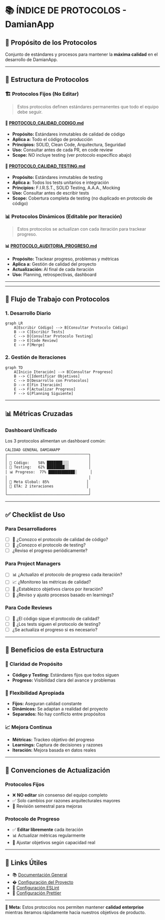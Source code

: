 # 📚 ÍNDICE DE PROTOCOLOS - DamianApp

## 🎯 **Propósito de los Protocolos**
Conjunto de estándares y procesos para mantener la **máxima calidad** en el desarrollo de DamianApp.

---

## 📁 **Estructura de Protocolos**

### **🏗️ Protocolos Fijos (No Editar)**
> Estos protocolos definen estándares permanentes que todo el equipo debe seguir.

#### **📘 [PROTOCOLO_CALIDAD_CODIGO.md](./PROTOCOLO_CALIDAD_CODIGO.md)**
- **Propósito:** Estándares inmutables de calidad de código
- **Aplica a:** Todo el código de producción
- **Principios:** SOLID, Clean Code, Arquitectura, Seguridad
- **Uso:** Consultar antes de cada PR, en code review
- **Scope:** NO incluye testing (ver protocolo específico abajo)

#### **🧪 [PROTOCOLO_CALIDAD_TESTING.md](./PROTOCOLO_CALIDAD_TESTING.md)**
- **Propósito:** Estándares inmutables de testing
- **Aplica a:** Todos los tests unitarios e integración
- **Principios:** F.I.R.S.T., SOLID Testing, A.A.A., Mocking
- **Uso:** Consultar antes de escribir tests
- **Scope:** Cobertura completa de testing (no duplicado en protocolo de código)

### **📊 Protocolos Dinámicos (Editable por Iteración)**
> Estos protocolos se actualizan con cada iteración para trackear progreso.

#### **📊 [PROTOCOLO_AUDITORIA_PROGRESO.md](./PROTOCOLO_AUDITORIA_PROGRESO.md)**
- **Propósito:** Trackear progreso, problemas y métricas
- **Aplica a:** Gestión de calidad del proyecto
- **Actualización:** Al final de cada iteración
- **Uso:** Planning, retrospectivas, dashboard

---

---

## 🔄 **Flujo de Trabajo con Protocolos**

### **1. Desarrollo Diario**
```mermaid
graph LR
    A[Escribir Código] --> B[Consultar Protocolo Código]
    B --> C[Escribir Tests]
    C --> D[Consultar Protocolo Testing]
    D --> E[Code Review]
    E --> F[Merge]
```

### **2. Gestión de Iteraciones**
```mermaid
graph TD
    A[Inicio Iteración] --> B[Consultar Progreso]
    B --> C[Identificar Objetivos]
    C --> D[Desarrollo con Protocolos]
    D --> E[Fin Iteración]
    E --> F[Actualizar Progreso]
    F --> G[Planning Siguiente]
```

---

## 📊 **Métricas Cruzadas**

### **Dashboard Unificado**
Los 3 protocolos alimentan un dashboard común:

```
CALIDAD GENERAL DAMIANAPP
┌─────────────────────────────────────┐
│                                     │
│ 📘 Código:    58% ███████░░░         │
│ 🧪 Testing:   62% ████████░░         │
│ 📊 Progreso:  77% ████████████░      │
│                                     │
│ 🎯 Meta Global: 85%                 │
│ 📅 ETA: 2 iteraciones               │
│                                     │
└─────────────────────────────────────┘
```

---

## ✅ **Checklist de Uso**

### **Para Desarrolladores**
- [ ] 📘 ¿Conozco el protocolo de calidad de código?
- [ ] 🧪 ¿Conozco el protocolo de testing?
- [ ]  ¿Reviso el progreso periódicamente?

### **Para Project Managers**
- [ ] 📊 ¿Actualizo el protocolo de progreso cada iteración?
- [ ] 📈 ¿Monitoreo las métricas de calidad?
- [ ] 🎯 ¿Establezco objetivos claros por iteración?
- [ ] 🔄 ¿Reviso y ajusto procesos basado en learnings?

### **Para Code Reviews**
- [ ] 📘 ¿El código sigue el protocolo de calidad?
- [ ] 🧪 ¿Los tests siguen el protocolo de testing?
- [ ]  ¿Se actualiza el progreso si es necesario?

---

## 🚀 **Beneficios de esta Estructura**

### **🎯 Claridad de Propósito**
- **Código y Testing:** Estándares fijos que todos siguen
- **Progreso:** Visibilidad clara del avance y problemas

### **🔄 Flexibilidad Apropiada**
- **Fijos:** Aseguran calidad constante
- **Dinámicos:** Se adaptan a realidad del proyecto
- **Separados:** No hay conflicto entre propósitos

### **📈 Mejora Continua**
- **Métricas:** Trackeo objetivo del progreso
- **Learnings:** Captura de decisiones y razones
- **Iteración:** Mejora basada en datos reales

---

## 📝 **Convenciones de Actualización**

### **Protocolos Fijos**
- ❌ **NO editar** sin consenso del equipo completo
- ✅ Solo cambios por razones arquitecturales mayores
- 📅 Revisión semestral para mejoras

### **Protocolo de Progreso**
- ✅ **Editar libremente** cada iteración
- 📊 Actualizar métricas regularmente
- 🎯 Ajustar objetivos según capacidad real

---

## 🔗 **Links Útiles**

- 📚 [Documentación General](../README.md)
- � [Configuración del Proyecto](../package.json)
- 🔧 [Configuración ESLint](../eslint.config.js)
- 🎨 [Configuración Prettier](../prettier.config.js)

---

**🎯 Meta:** Estos protocolos nos permiten mantener **calidad enterprise** mientras iteramos rápidamente hacia nuestros objetivos de producto.
